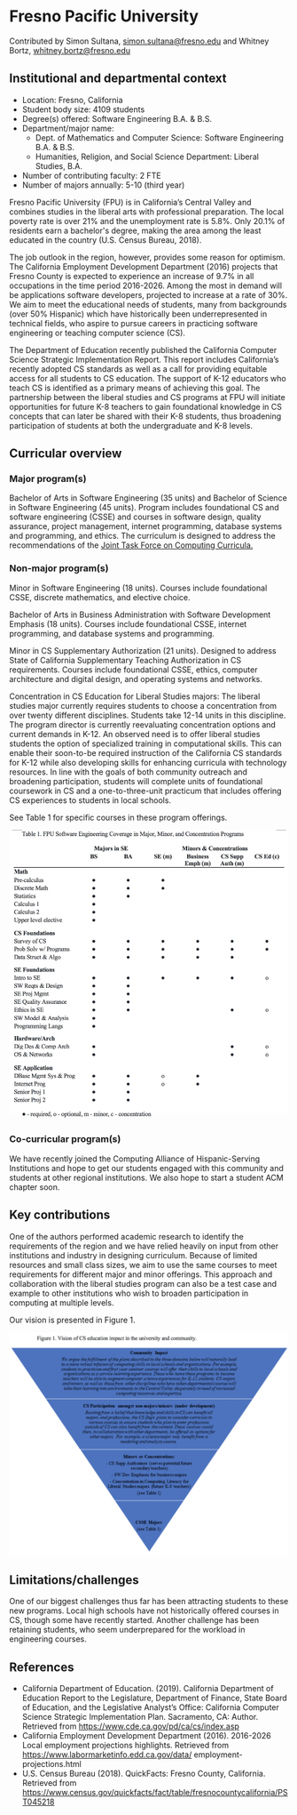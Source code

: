 # Fresno Pacific University
Contributed by Simon Sultana, simon.sultana@fresno.edu and Whitney Bortz, whitney.bortz@fresno.edu

## Institutional and departmental context
- Location: Fresno, California
- Student body size: 4109 students
- Degree(s) offered:  Software Engineering B.A. & B.S.
- Department/major name:
  - Dept. of Mathematics and Computer Science: Software Engineering B.A. & B.S.
  - Humanities, Religion, and Social Science Department: Liberal Studies, B.A.  
- Number of contributing faculty: 2 FTE
- Number of majors annually: 5-10 (third year)

Fresno Pacific University (FPU) is in California’s Central Valley and combines studies in the liberal arts with professional preparation.  The local poverty rate is over 21% and the unemployment rate is 5.8%. Only 20.1% of residents earn a bachelor's degree, making the area among the least educated in the country (U.S. Census Bureau, 2018).

The job outlook in the region, however, provides some reason for optimism. The California Employment Development Department (2016) projects that Fresno County is expected to experience an increase of 9.7% in all occupations in the time period 2016-2026. Among the most in demand will be applications software developers, projected to increase at a rate of 30%. We aim to meet the educational needs of students, many from backgrounds (over 50% Hispanic) which have historically been underrepresented in technical fields, who aspire to pursue careers in practicing software engineering or teaching computer science (CS).

The Department of Education recently published the California Computer Science Strategic Implementation Report. This report includes California’s recently adopted CS standards as well as a call for providing equitable access for all students to CS education. The support of K-12 educators who teach CS is identified as a primary means of achieving this goal. The partnership between the liberal studies and CS programs at FPU will initiate opportunities for future K-8 teachers to gain foundational knowledge in CS concepts that can later be shared with their K-8 students, thus broadening participation of students at both the undergraduate and K-8 levels.

## Curricular overview

### Major program(s)
Bachelor of Arts in Software Engineering (35 units) and Bachelor of Science in Software Engineering (45 units). Program includes foundational CS and software engineering (CSSE) and courses in software design, quality assurance, project management, internet programming, database systems and programming, and ethics. The curriculum is designed to address the recommendations of the [Joint Task Force on Computing Curricula.](https://www.acm.org/binaries/content/assets/education/se2014.pdf)

### Non-major program(s)

Minor in Software Engineering (18 units). Courses include foundational CSSE, discrete mathematics, and elective choice.

Bachelor of Arts in Business Administration with Software Development Emphasis (18 units). Courses include foundational CSSE, internet programming, and database systems and programming.

Minor in CS Supplementary Authorization (21 units). Designed to address State of California Supplementary Teaching Authorization in CS requirements. Courses include foundational CSSE, ethics, computer architecture and digital design, and operating systems and networks.

Concentration in CS Education for Liberal Studies majors: The liberal studies major currently requires students to choose a concentration from over twenty different disciplines. Students take 12-14 units in this discipline. The program director is currently reevaluating concentration options and current demands in K-12. An observed need is to offer liberal studies students the option of specialized training in computational skills. This can enable their soon-to-be required instruction of the California CS standards for K-12 while also developing skills for enhancing curricula with technology resources. In line with the goals of both community outreach and broadening participation, students will complete units of foundational coursework in CS and a one-to-three-unit practicum that includes offering CS experiences to students in local schools.

See Table 1 for specific courses in these program offerings.

![Table of program offerings](table1.jpeg)

### Co-curricular program(s)

We have recently joined the Computing Alliance of Hispanic-Serving Institutions and hope to get our students engaged with this community and students at other regional institutions. We also hope to start a student ACM chapter soon.

## Key contributions

One of the authors performed academic research to identify the requirements of the region and we have relied heavily on input from other institutions and industry in designing curriculum. Because of limited resources and small class sizes, we aim to use the same courses to meet requirements for different major and minor offerings. This approach and collaboration with the liberal studies program can also be a test case and example to other institutions who wish to broaden participation in computing at multiple levels.

Our vision is presented in Figure 1.

![Figure of Vision](figure1.jpeg)

## Limitations/challenges

One of our biggest challenges thus far has been attracting students to these new programs. Local high schools have not historically offered courses in CS, though some have recently started. Another challenge has been retaining students, who seem underprepared for the workload in engineering courses.

## References

- California Department of Education. (2019). California Department of Education Report to the
Legislature, Department of Finance, State Board of Education, and the Legislative Analyst’s Office: California Computer Science Strategic Implementation Plan. Sacramento, CA: Author. Retrieved from https://www.cde.ca.gov/pd/ca/cs/index.asp
- California Employment Development Department (2016). 2016-2026 Local employment
projections highlights. Retrieved from https://www.labormarketinfo.edd.ca.gov/data/
employment-projections.html
- U.S. Census Bureau (2018). QuickFacts: Fresno County, California. Retrieved from
https://www.census.gov/quickfacts/fact/table/fresnocountycalifornia/PST045218
